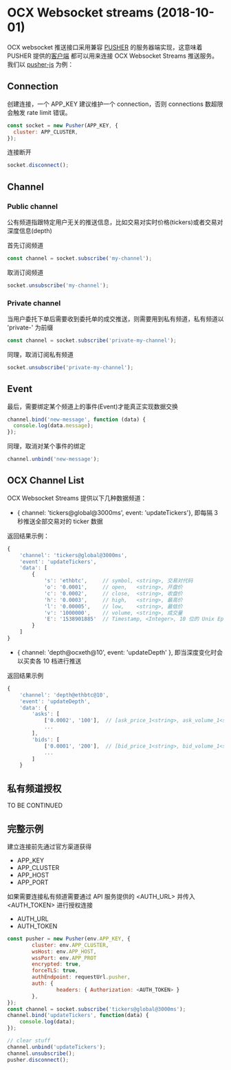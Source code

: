 # OCX Websocket streams (2018-10-01)

OCX websocket 推送接口采用兼容 [PUSHER](https://pusher.com/) 的服务器端实现，这意味着 PUSHER 提供的[客户端](https://pusher.com/docs/libraries) 都可以用来连接 OCX Websocket Streams 推送服务。我们以 [pusher-js](https://github.com/pusher/pusher-js) 为例：


## Connection

创建连接，一个 APP_KEY 建议维护一个 connection，否则 connections 数超限会触发 rate limit 错误。

```js
const socket = new Pusher(APP_KEY, {
  cluster: APP_CLUSTER,
});
```

连接断开

```js
socket.disconnect();
```

## Channel

### Public channel

公有频道指跟特定用户无关的推送信息，比如交易对实时价格(tickers)或者交易对深度信息(depth)

首先订阅频道

```js
const channel = socket.subscribe('my-channel');
```

取消订阅频道

```js
socket.unsubscribe('my-channel');
```

### Private channel

当用户委托下单后需要收到委托单的成交推送，则需要用到私有频道，私有频道以 'private-' 为前缀

```js
const channel = socket.subscribe('private-my-channel');
```

同理，取消订阅私有频道

```js
socket.unsubscribe('private-my-channel');
```

## Event

最后，需要绑定某个频道上的事件(Event)才能真正实现数据交换

```js
channel.bind('new-message', function (data) {
  console.log(data.message);
});
```

同理，取消对某个事件的绑定

```js
channel.unbind('new-message');
```

## OCX Channel List

OCX Websocket Streams 提供以下几种数据频道：

* { channel: 'tickers@global@3000ms', event: 'updateTickers'}, 即每隔 3 秒推送全部交易对的 ticker 数据

返回结果示例：

```js
{
	'channel': 'tickers@global@3000ms',
	'event': 'updateTickers',
	'data': [
		{
			's': 'ethbtc',     // symbol, <string>, 交易对代码
			'o': '0.0001',     // open,   <string>, 开盘价
			'c': '0.0002',     // close,  <string>, 收盘价
			'h': '0.0003',     // high,   <string>, 最高价
			'l': '0.00005',    // low,    <string>, 最低价
			'v': '1000000',    // volume, <string>, 成交量
			'E': '1538901885'  // Timestamp, <Integer>, 10 位的 Unix Epoch Time, 精确到秒
		}
	]
}
```

* { channel: 'depth@ocxeth@10', event: 'updateDepth' }, 即当深度变化时会以买卖各 10 档进行推送

返回结果示例

```js
{
	'channel': 'depth@ethbtc@10',
	'event': 'updateDepth',
	'data': {
		'asks': [
			['0.0002', '100'],  // [ask_price_1<string>, ask_volume_1<string>] => [卖1价, 卖1量]
			...
		],
		'bids': [
			['0.0001', '200'],  // [bid_price_1<string>, bid_volume_1<string>] => [买1价, 买1量]
			...
		]
	}
```

## 私有频道授权

TO BE CONTINUED

## 完整示例

建立连接前先通过官方渠道获得

* APP_KEY
* APP_CLUSTER
* APP_HOST
* APP_PORT

如果需要连接私有频道需要通过 API 服务提供的 <AUTH_URL> 并传入 <AUTH_TOKEN> 进行授权连接

* AUTH_URL
* AUTH_TOKEN

```js
const pusher = new Pusher(env.APP_KEY, {
		cluster: env.APP_CLUSTER,
		wsHost: env.APP_HOST,
		wssPort: env.APP_PROT
		encrypted: true,
		forceTLS: true,
		authEndpoint: requestUrl.pusher,
		auth: {
				headers: { Authorization: <AUTH_TOKEN> }
		},
});
const channel = socket.subscribe('tickers@global@3000ms');
channel.bind('updateTickers', function(data) {
	console.log(data);
});

// clear stuff
channel.unbind('updateTickers');
channel.unsubscribe();
pusher.disconnect();
```
